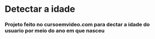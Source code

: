 # Detectar a idade
 ### Projeto feito no cursoemvideo.com para dectar a idade do usuario por meio do ano em que nasceu
